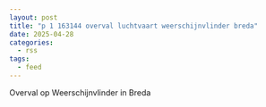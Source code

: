 ```yaml
---
layout: post
title: "p 1 163144 overval luchtvaart weerschijnvlinder breda"
date: 2025-04-28
categories: 
  - rss
tags: 
  - feed
---
```


Overval op Weerschijnvlinder in Breda
